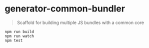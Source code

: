 
# generator-common-bundler

> Scaffold for building multiple JS bundles with a common core

```
npm run build
npm run watch
npm test
```
